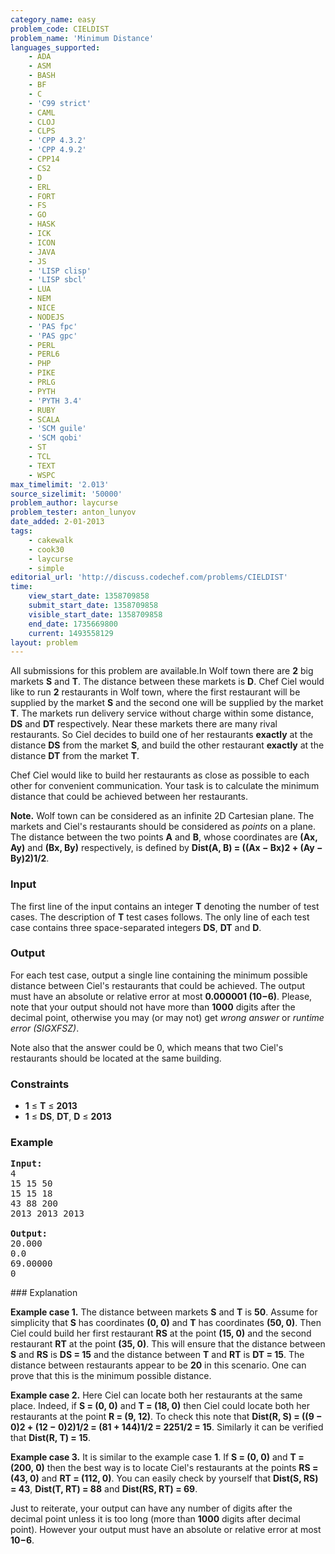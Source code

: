 ```yaml
---
category_name: easy
problem_code: CIELDIST
problem_name: 'Minimum Distance'
languages_supported:
    - ADA
    - ASM
    - BASH
    - BF
    - C
    - 'C99 strict'
    - CAML
    - CLOJ
    - CLPS
    - 'CPP 4.3.2'
    - 'CPP 4.9.2'
    - CPP14
    - CS2
    - D
    - ERL
    - FORT
    - FS
    - GO
    - HASK
    - ICK
    - ICON
    - JAVA
    - JS
    - 'LISP clisp'
    - 'LISP sbcl'
    - LUA
    - NEM
    - NICE
    - NODEJS
    - 'PAS fpc'
    - 'PAS gpc'
    - PERL
    - PERL6
    - PHP
    - PIKE
    - PRLG
    - PYTH
    - 'PYTH 3.4'
    - RUBY
    - SCALA
    - 'SCM guile'
    - 'SCM qobi'
    - ST
    - TCL
    - TEXT
    - WSPC
max_timelimit: '2.013'
source_sizelimit: '50000'
problem_author: laycurse
problem_tester: anton_lunyov
date_added: 2-01-2013
tags:
    - cakewalk
    - cook30
    - laycurse
    - simple
editorial_url: 'http://discuss.codechef.com/problems/CIELDIST'
time:
    view_start_date: 1358709858
    submit_start_date: 1358709858
    visible_start_date: 1358709858
    end_date: 1735669800
    current: 1493558129
layout: problem
---
```

All submissions for this problem are available.In Wolf town there are **2** big markets **S** and **T**. The distance between these markets is **D**. Chef Ciel would like to run **2** restaurants in Wolf town, where the first restaurant will be supplied by the market **S** and the second one will be supplied by the market **T**. The markets run delivery service without charge within some distance, **DS** and **DT** respectively. Near these markets there are many rival restaurants. So Ciel decides to build one of her restaurants **exactly** at the distance **DS** from the market **S**, and build the other restaurant **exactly** at the distance **DT** from the market **T**.

Chef Ciel would like to build her restaurants as close as possible to each other for convenient communication. Your task is to calculate the minimum distance that could be achieved between her restaurants.

**Note.** Wolf town can be considered as an infinite 2D Cartesian plane. The markets and Ciel's restaurants should be considered as _points_ on a plane. The distance between the two points **A** and **B**, whose coordinates are **(Ax, Ay)** and **(Bx, By)** respectively, is defined by **Dist(A, B) = ((Ax − Bx)2 + (Ay − By)2)1/2**.

### Input

The first line of the input contains an integer **T** denoting the number of test cases. The description of **T** test cases follows. The only line of each test case contains three space-separated integers **DS**, **DT** and **D**.

### Output

For each test case, output a single line containing the minimum possible distance between Ciel's restaurants that could be achieved. The output must have an absolute or relative error at most **0.000001 (10−6)**. Please, note that your output should not have more than **1000** digits after the decimal point, otherwise you may (or may not) get _wrong answer_ or _runtime error (SIGXFSZ)_.

Note also that the answer could be 0, which means that two Ciel's restaurants should be located at the same building.

### Constraints

- **1** ≤ **T** ≤ **2013**
- **1** ≤ **DS**, **DT**, **D** ≤ **2013**

### Example

<pre>
<b>Input:</b>
4
15 15 50
15 15 18
43 88 200
2013 2013 2013

<b>Output:</b>
20.000
0.0
69.00000
0
</pre>### Explanation 

**Example case 1.** The distance between markets **S** and **T** is **50**. Assume for simplicity that **S** has coordinates **(0, 0)** and **T** has coordinates **(50, 0)**. Then Ciel could build her first restaurant **RS** at the point **(15, 0)** and the second restaurant **RT** at the point **(35, 0)**. This will ensure that the distance between **S** and **RS** is **DS = 15** and the distance between **T** and **RT** is **DT = 15**. The distance between restaurants appear to be **20** in this scenario. One can prove that this is the minimum possible distance.

**Example case 2.** Here Ciel can locate both her restaurants at the same place. Indeed, if **S = (0, 0)** and **T = (18, 0)** then Ciel could locate both her restaurants at the point **R = (9, 12)**. To check this note that **Dist(R, S) = ((9 − 0)2 + (12 − 0)2)1/2 = (81 + 144)1/2 = 2251/2 = 15**. Similarly it can be verified that **Dist(R, T) = 15**.

**Example case 3.** It is similar to the example case **1**. If **S = (0, 0)** and **T = (200, 0)** then the best way is to locate Ciel's restaurants at the points **RS = (43, 0)** and **RT = (112, 0)**. You can easily check by yourself that **Dist(S, RS) = 43**, **Dist(T, RT) = 88** and **Dist(RS, RT) = 69**.

Just to reiterate, your output can have any number of digits after the decimal point unless it is too long (more than **1000** digits after decimal point). However your output must have an absolute or relative error at most **10−6**.
